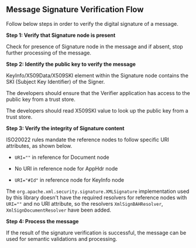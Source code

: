 
## Message Signature Verification Flow
Follow below steps in order to verify the digital signature of a message.

**Step 1: Verify that Signature node is present** 

Check for presence of Signature node in the message and if absent, stop further processing of the message.

**Step 2: Identify the public key to verify the message**

KeyInfo/X509Data/X509SKI element within the Signature node contains the SKI (Subject Key Identifier) of the Signer.

The developers should ensure that the Verifier application has access to the public key from a trust store.

The developers should read X509SKI value to look up the public key from a trust store.

**Step 3: Verify the integrity of Signature content**

ISO20022 rules mandate the reference nodes to follow specific URI attributes, as shown below.  

* `URI=""` in reference for Document node 

* No URI in reference node for AppHdr node 

* `URI="#Id"` in reference node for KeyInfo node

The `org.apache.xml.security.signature.XMLSignature` implementation used by this library doesn't have the required resolvers for reference nodes with `URI=""` and no URI attribute, so the resolvers `XmlSignBAHResolver`, `XmlSignDocumentResolver` have been added.

**Step 4: Process the message**

If the result of the signature verification is successful, the message can be used for semantic validations and processing.
